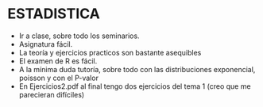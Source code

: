 # ESTADISTICA
- Ir a clase, sobre todo los seminarios.
- Asignatura fácil.
- La teoría y ejercicios practicos son bastante asequibles
- El examen de R es fácil.
- A la mínima duda tutoría, sobre todo con las distribuciones exponencial, poisson y con el P-valor
- En Ejercicios2.pdf al final tengo dos ejercicios del tema 1 (creo que me parecieran difíciles)
